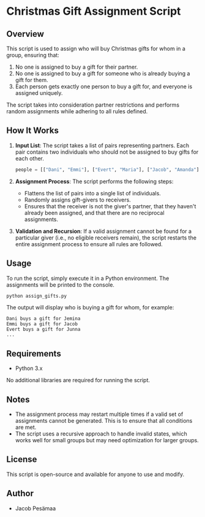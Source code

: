 # Christmas Gift Assignment Script

## Overview
This script is used to assign who will buy Christmas gifts for whom in a group, ensuring that:

1. No one is assigned to buy a gift for their partner.
2. No one is assigned to buy a gift for someone who is already buying a gift for them.
3. Each person gets exactly one person to buy a gift for, and everyone is assigned uniquely.

The script takes into consideration partner restrictions and performs random assignments while adhering to all rules defined.

## How It Works

1. **Input List**: The script takes a list of pairs representing partners. Each pair contains two individuals who should not be assigned to buy gifts for each other.

    ```python
    people = [["Dani", "Emmi"], ["Evert", "Maria"], ["Jacob", "Amanda"], ["Albert", "Jemina"], ["Juulia", "Junna"]]
    ```

2. **Assignment Process**: The script performs the following steps:
   - Flattens the list of pairs into a single list of individuals.
   - Randomly assigns gift-givers to receivers.
   - Ensures that the receiver is not the giver's partner, that they haven't already been assigned, and that there are no reciprocal assignments.

3. **Validation and Recursion**: If a valid assignment cannot be found for a particular giver (i.e., no eligible receivers remain), the script restarts the entire assignment process to ensure all rules are followed.

## Usage

To run the script, simply execute it in a Python environment. The assignments will be printed to the console.

```sh
python assign_gifts.py
```

The output will display who is buying a gift for whom, for example:

```
Dani buys a gift for Jemina
Emmi buys a gift for Jacob
Evert buys a gift for Junna
...
```

## Requirements
- Python 3.x

No additional libraries are required for running the script.

## Notes
- The assignment process may restart multiple times if a valid set of assignments cannot be generated. This is to ensure that all conditions are met.
- The script uses a recursive approach to handle invalid states, which works well for small groups but may need optimization for larger groups.

## License
This script is open-source and available for anyone to use and modify.

## Author
- Jacob Pesämaa

